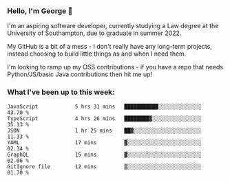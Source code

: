 ### Hello, I'm George 👋

I'm an aspiring software developer, currently studying a Law degree at the University of Southampton, due to graduate in summer 2022. 

My GitHub is a bit of a mess - I don't really have any long-term projects, instead choosing to build little things as and when I need them.

I'm looking to ramp up my OSS contributions - if you have a repo that needs Python/JS/basic Java contributions then hit me up!

<!--
**georgegebbett/georgegebbett** is a ✨ _special_ ✨ repository because its `README.md` (this file) appears on your GitHub profile.

Here are some ideas to get you started:

- 🔭 I’m currently working on ...
- 🌱 I’m currently learning ...
- 👯 I’m looking to collaborate on ...
- 🤔 I’m looking for help with ...
- 💬 Ask me about ...
- 📫 How to reach me: ...
- 😄 Pronouns: ...
- ⚡ Fun fact: ...
-->

### What I've been up to this week:
<!--START_SECTION:waka-->

```text
JavaScript            5 hrs 31 mins   ███████████░░░░░░░░░░░░░░   43.70 %
TypeScript            4 hrs 26 mins   ████████▓░░░░░░░░░░░░░░░░   35.13 %
JSON                  1 hr 25 mins    ██▓░░░░░░░░░░░░░░░░░░░░░░   11.33 %
YAML                  17 mins         ▓░░░░░░░░░░░░░░░░░░░░░░░░   02.34 %
GraphQL               15 mins         ▓░░░░░░░░░░░░░░░░░░░░░░░░   02.06 %
GitIgnore file        12 mins         ▒░░░░░░░░░░░░░░░░░░░░░░░░   01.70 %
```

<!--END_SECTION:waka-->
